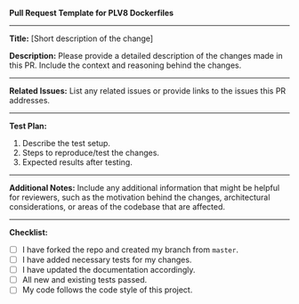 **Pull Request Template for PLV8 Dockerfiles**

---

**Title:** [Short description of the change]

**Description:**
Please provide a detailed description of the changes made in this PR. Include the context and reasoning behind the changes.

---

**Related Issues:**
List any related issues or provide links to the issues this PR addresses.

---

**Test Plan:**
1. Describe the test setup.
2. Steps to reproduce/test the changes.
3. Expected results after testing.

---

**Additional Notes:**
Include any additional information that might be helpful for reviewers, such as the motivation behind the changes, architectural considerations, or areas of the codebase that are affected.

---

**Checklist:**
- [ ] I have forked the repo and created my branch from `master`.
- [ ] I have added necessary tests for my changes.
- [ ] I have updated the documentation accordingly.
- [ ] All new and existing tests passed.
- [ ] My code follows the code style of this project.
